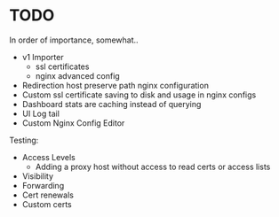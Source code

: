 # TODO

In order of importance, somewhat.. 

- v1 Importer
  - ssl certificates
  - nginx advanced config
- Redirection host preserve path nginx configuration
- Custom ssl certificate saving to disk and usage in nginx configs
- Dashboard stats are caching instead of querying
- UI Log tail
- Custom Nginx Config Editor

Testing:

- Access Levels
  - Adding a proxy host without access to read certs or access lists 
- Visibility
- Forwarding
- Cert renewals
- Custom certs
